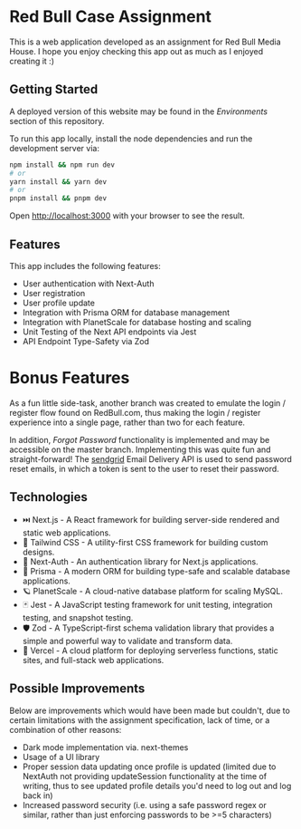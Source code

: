 # Red Bull Case Assignment

This is a web application developed as an assignment for Red Bull Media House. I hope you enjoy checking this app out as much as I enjoyed creating it :)

## Getting Started

A deployed version of this website may be found in the *Environments* section of this repository.

To run this app locally, install the node dependencies and run the development server via:

```bash
npm install && npm run dev
# or
yarn install && yarn dev
# or
pnpm install && pnpm dev
```

Open [http://localhost:3000](http://localhost:3000) with your browser to see the result.

## Features

This app includes the following features:

* User authentication with Next-Auth
* User registration
* User profile update
* Integration with Prisma ORM for database management
* Integration with PlanetScale for database hosting and scaling
* Unit Testing of the Next API endpoints via Jest
* API Endpoint Type-Safety via Zod

# Bonus Features

As a fun little side-task, another branch was created to emulate the login / register flow found on RedBull.com, thus making the login / register experience into a single page, rather than two for each feature.

In addition, *Forgot Password* functionality is implemented and may be accessible on the master branch. Implementing this was quite fun and straight-forward! The [sendgrid](https://sendgrid.com) Email Delivery API is used to send password reset emails, in which a token is sent to the user to reset their password.

## Technologies

* ⏭️  Next.js - A React framework for building server-side rendered and static web applications.
* 💨 Tailwind CSS - A utility-first CSS framework for building custom designs.
* 🔐 Next-Auth - An authentication library for Next.js applications.
* 🔼 Prisma - A modern ORM for building type-safe and scalable database applications.
* 🪐 PlanetScale - A cloud-native database platform for scaling MySQL.
* 🃏 Jest - A JavaScript testing framework for unit testing, integration testing, and snapshot testing.
* 🛡️ Zod - A TypeScript-first schema validation library that provides a simple and powerful way to validate and transform data.
* 🚀 Vercel - A cloud platform for deploying serverless functions, static sites, and full-stack web applications.

## Possible Improvements

Below are improvements which would have been made but couldn't, due to certain limitations with the assignment specification, lack of time, or a combination of other reasons:

* Dark mode implementation via. next-themes
* Usage of a UI library
* Proper session data updating once profile is updated (limited due to NextAuth not providing updateSession functionality at the time of writing, thus to see updated profile details you'd need to log out and log back in)
* Increased password security (i.e. using a safe password regex or similar, rather than just enforcing passwords to be >=5 characters)
